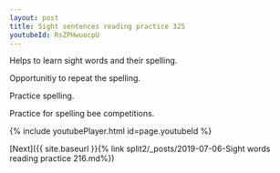 ```yaml
---
layout: post
title: Sight sentences reading practice 325
youtubeId: RsZPHwuocpU
---
```

 
 
Helps to learn sight words and their spelling.

Opportunitiy to repeat the spelling. 

Practice spelling. 
 
Practice for spelling bee competitions. 
 
{% include youtubePlayer.html id=page.youtubeId %}
 
 

[Next]({{ site.baseurl }}{% link  split2/_posts/2019-07-06-Sight words reading practice 216.md%})
 
